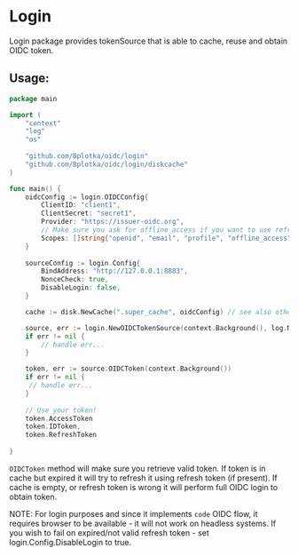 # Login

Login package provides tokenSource that is able to cache, reuse and obtain OIDC token.

## Usage:
```go
package main

import (
    "context"
    "log"
    "os"
    
    "github.com/Bplotka/oidc/login"
    "github.com/Bplotka/oidc/login/diskcache"
)

func main() {
    oidcConfig := login.OIDCConfig{
        ClientID: "client1",
        ClientSecret: "secret1",
        Provider: "https://issuer-oidc.org",
        // Make sure you ask for offline_access if you want to use refresh tokens!
        Scopes: []string{"openid", "email", "profile", "offline_access"},
    }
    
    sourceConfig := login.Config{
        BindAddress: "http://127.0.0.1:8883",
        NonceCheck: true,
        DisableLogin: false,
    }

    cache := disk.NewCache(".super_cache", oidcConfig) // see also other caches e.g k8s.NewCache.

	source, err := login.NewOIDCTokenSource(context.Background(), log.New(os.Stdout, "", 0), sourceConfig, cache)
	if err != nil {
		// handle err...
	}

	token, err := source.OIDCToken(context.Background())
	if err != nil {
	 // handle err...
	}
	
	// Use your token!
	token.AccessToken
	token.IDToken,
	token.RefreshToken
	
}
```

`OIDCToken` method will make sure you retrieve valid token. If token is in cache but expired it will try to refresh it using
refresh token (if present). If cache is empty, or refresh token is wrong it will perform full OIDC login to obtain token.

NOTE: For login purposes and since it implements `code` OIDC flow, it requires browser to be available - it will not work on headless systems.
If you wish to fail on expired/not valid refresh token - set login.Config.DisableLogin to true.
